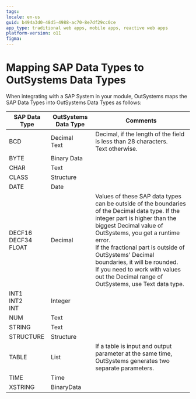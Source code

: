```yaml
---
tags: 
locale: en-us
guid: b494a3d0-48d5-4988-ac70-8e7df29cc0ce
app_type: traditional web apps, mobile apps, reactive web apps
platform-version: o11
figma:
---
```


# Mapping SAP Data Types to OutSystems Data Types

When integrating with a SAP System in your module, OutSystems maps the SAP Data Types into OutSystems Data Types as follows:

SAP Data Type | OutSystems Data Type | Comments  
---|---|---  
BCD | Decimal <br/>Text | Decimal, if the length of the field is less than 28 characters. <br/>Text otherwise.  
BYTE | Binary Data | 
CHAR | Text | 
CLASS | Structure | 
DATE | Date | 
DECF16 <br/>DECF34 <br/>FLOAT | Decimal | Values of these SAP data types can be outside of the boundaries of the Decimal data type. If the integer part is higher than the biggest Decimal value of OutSystems, you get a runtime error. <br/>If the fractional part is outside of OutSystems' Decimal boundaries, it will be rounded. <br/>If you need to work with values out the Decimal range of OutSystems, use Text data type.  
INT1 <br/>INT2 <br/>INT | Integer | 
NUM | Text | 
STRING | Text | 
STRUCTURE | Structure | 
TABLE | List | If a table is input and output parameter at the same time, OutSystems generates two separate parameters.  
TIME | Time | 
XSTRING | BinaryData | 
